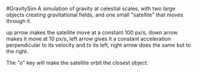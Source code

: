 #GravitySim
A simulation of gravity at celestial scales, with two large objects creating gravitational fields, and one small "satellite" that moves through it.

up arrow makes the satellite move at a constant 100 px/s, down arrow makes it move at 10 px/s, left arrow gives it a constant acceleration perpendicular to its velocity and to its left,
right arrow does the same but to the right.

The "o" key will make the satellite orbit the closest object.
